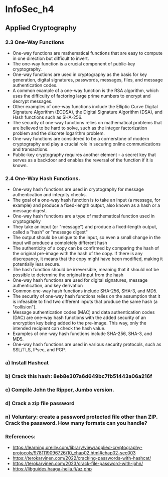 # InfoSec_h4
## Applied Cryptography
### 2.3 One-Way Functions
 
* One-way functions are mathematical functions that are easy to compute in one direction but difficult to invert.
* The one-way function is a crucial component of public-key cryptography.
* One-way functions are used in cryptography as the basis for key generation, digital signatures, passwords, messages, files, and message authentication codes. 
* A common example of a one-way function is the RSA algorithm, which uses the difficulty of factoring large prime numbers to encrypt and decrypt messages.
* Other examples of one-way functions include the Elliptic Curve Digital Signature Algorithm (ECDSA), the Digital Signature Algorithm (DSA), and Hash functions such as SHA-256.
* The security of one-way functions relies on mathematical problems that are believed to be hard to solve, such as the integer factorization problem and the discrete logarithm problem.
* One-way functions are considered to be a cornerstone of modern cryptography and play a crucial role in securing online communications and transactions.
* Public-key cryptography requires another element - a secret key that serves as a backdoor and enables the reversal of the function if it is known.
 
 
### 2.4 One-Way Hash Functions.
 
* One-way hash functions are used in cryptography for message authentication and integrity checks.
* The goal of a one-way hash function is to take an input (a message, for example) and produce a fixed-length output, also known as a hash or a message digest.
* One-way hash functions are a type of mathematical function used in cryptography
* They take an input (or "message") and produce a fixed-length output, called a "hash" or "message digest"
* The output should be unique to the input, so even a small change in the input will produce a completely different hash
* The authenticity of a copy can be confirmed by comparing the hash of the original pre-image with the hash of the copy. If there is any discrepancy, it means that the copy might have been modified, making it potentially less secure.
* The hash function should be irreversible, meaning that it should not be possible to determine the original input from the hash
* One-way hash functions are used for digital signatures, message authentication, and key derivation
* Common one-way hash functions include SHA-256, SHA-3, and MD5.
* The security of one-way hash functions relies on the assumption that it is infeasible to find two different inputs that produce the same hash (a "collision").
* Message authentication codes (MAC) and data authentication codes (DAC) are one-way hash functions with the added security of an encryption key being added to the pre-image. This way, only the intended recipient can check the hash value.
* Examples of one-way hash functions include SHA-256, SHA-3, and MD5.
* One-way hash functions are used in various security protocols, such as SSL/TLS, IPsec, and PGP.
 
 
### a) Install Hashcat
 
 
 
 
### b) Crack this hash: 8eb8e307a6d649bc7fb51443a06a216f
 
 
 
 
### c) Compile John the Ripper, Jumbo version.
 
 
 
 
### d) Crack a zip file password
 
 
 
 
### n) Voluntary: create a password protected file other than ZIP. Crack the password. How many formats can you handle?
 
 
 
 
 
### References:
* https://learning.oreilly.com/library/view/applied-cryptography-protocols/9781119096726/10_chap02.html#chap02-sec003
* https://terokarvinen.com/2022/cracking-passwords-with-hashcat/
* https://terokarvinen.com/2023/crack-file-password-with-john/
* https://libguides.haaga-helia.fi/az.php
